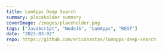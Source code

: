 ```yaml
---
title: LumApps Deep Search
summary: placeholder summary
coverImage: /images/placeholder.png
tags: ["JavaScript", "NodeJS", "LumApps", "REST"]
date: "2023-03-02"
repo: https://github.com/ericanastas/lumapps-deep-search
---
```

